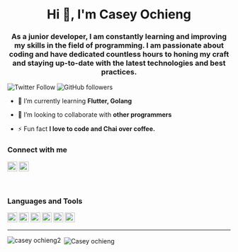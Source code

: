 <h1 align="center">Hi 👋, I'm Casey Ochieng</h1>
<h3 align="center">As a junior developer, I am constantly learning and improving my skills in the field of programming. I am passionate about coding and have dedicated countless hours to honing my craft and staying up-to-date with the latest technologies and best practices. 
</h3>

![Twitter Follow](https://img.shields.io/twitter/follow/ForgeTwoy?label=ForgeTwoy&logo=twitter&style=for-the-badge)
![GitHub followers](https://img.shields.io/github/followers/CaseyOchieng?logo=GitHub&style=for-the-badge)

- 🌱 I’m currently learning **Flutter, Golang**

- 👯 I’m looking to collaborate with **other programmers**

- ⚡ Fun fact **I love to code and Chai over coffee.**

### Connect with me

<a href="https://twitter.com/ForgeTwoy" target="blank"><img src="https://cdn.jsdelivr.net/npm/simple-icons@3.0.1/icons/twitter.svg" alt="Casey ochieng" height="22" width="22" /></a>
<a href="https://linkedin.com/in/casey-ochieng-303330247" target="blank"><img src="https://cdn.jsdelivr.net/npm/simple-icons@3.0.1/icons/linkedin.svg" alt="Casey ochieng" height="22" width="22" /></a>

<br />

### Languages and Tools

<p align="left" margin="4px">
  <img src="https://www.vectorlogo.zone/logos/dartlang/dartlang-icon.svg" alt="dart" width="22" height="22"/>
  <img src="https://www.vectorlogo.zone/logos/figma/figma-icon.svg" alt="figma" width="22" height="22"/>
  <img src="https://www.vectorlogo.zone/logos/firebase/firebase-icon.svg" alt="firebase" width="22" height="22"/>
  <img src="https://www.vectorlogo.zone/logos/pocoo_flask/pocoo_flask-icon.svg" alt="flask" width="22" height="22"/>
  <img src="https://www.vectorlogo.zone/logos/flutterio/flutterio-icon.svg" alt="flutter" width="22" height="22"/>
  <img src="https://www.vectorlogo.zone/logos/git-scm/git-scm-icon.svg" alt="git" width="22" height="22"/>
<hr/>
<p><img align="left" src="https://github-readme-stats.vercel.app/api/top-langs/?username=caseyochieng&layout=compact&hide=html" alt="casey ochieng2" /></p>


<p>&nbsp;<img align="center" src="https://github-readme-stats.vercel.app/api?username=caseyochieng&show_icons=true" alt="Casey ochieng" /></p>
